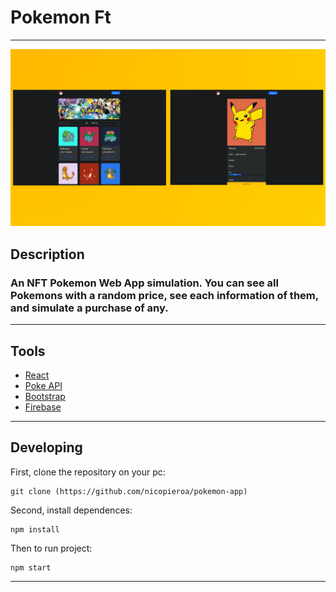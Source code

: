 # Pokemon Ft

---

![Home view and individual card view](./public/images/thumbnail.png)

## Description

### An NFT Pokemon Web App simulation. You can see all Pokemons with a random price, see each information of them, and simulate a purchase of any.

---

## Tools

- [React](https://react.dev/)
- [Poke API](https://pokeapi.co/)
- [Bootstrap](https://getbootstrap.com/)
- [Firebase](https://firebase.google.com/?hl=es)

---

## Developing

First, clone the repository on your pc:

    git clone (https://github.com/nicopieroa/pokemon-app)

Second, install dependences:

    npm install

Then to run project:

    npm start

---
